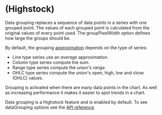 (Highstock)
===========

Data grouping replaces a sequence of data points in a series with one grouped point. The values of each grouped point is calculated from the original values of every point used. The groupPixelWidth option defines how large the groups should be.

By default, the grouping [approximation](https://api.highcharts.com/highstock/plotOptions.series.dataGrouping.approximation) depends on the type of series:

*   Line type series use an _average_ approximation.
*   Column type series compute the _sum_.
*   Range type series compute the union's _range_.
*   OHLC type series compute the union's open, high, low and close (OHLC) values.

Grouping is activated when there are many data points in the chart. As well as increasing performance it makes it easier to spot trends in a chart.

Data grouping is a Highstock feature and is enabled by default. To see dataGrouping options see the [API reference](http://api.highcharts.com/highstock/plotOptions.series.dataGrouping).